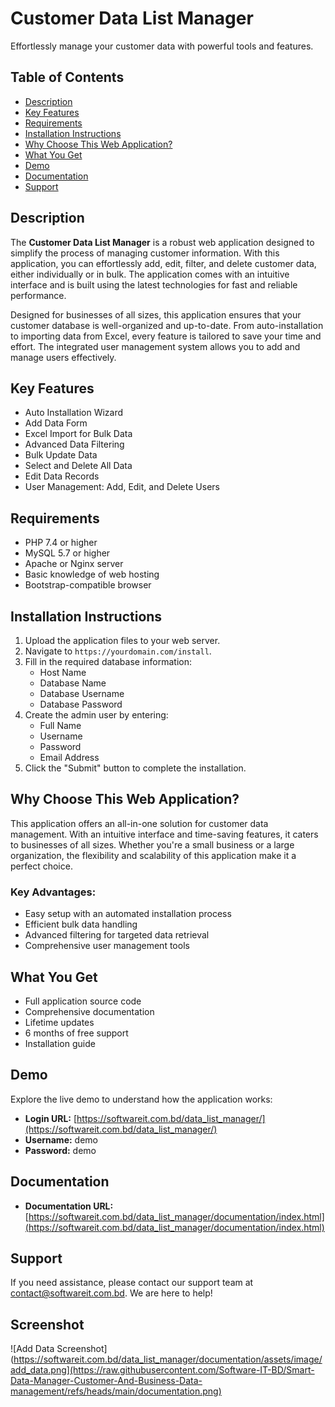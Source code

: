 # Customer Data List Manager

Effortlessly manage your customer data with powerful tools and features.

## Table of Contents

- [Description](#description)
- [Key Features](#key-features)
- [Requirements](#requirements)
- [Installation Instructions](#installation-instructions)
- [Why Choose This Web Application?](#why-choose-this-web-application)
- [What You Get](#what-you-get)
- [Demo](#demo)
- [Documentation](#documentation)
- [Support](#support)

## Description

The **Customer Data List Manager** is a robust web application designed to simplify the process of managing customer information. With this application, you can effortlessly add, edit, filter, and delete customer data, either individually or in bulk. The application comes with an intuitive interface and is built using the latest technologies for fast and reliable performance.

Designed for businesses of all sizes, this application ensures that your customer database is well-organized and up-to-date. From auto-installation to importing data from Excel, every feature is tailored to save your time and effort. The integrated user management system allows you to add and manage users effectively.

## Key Features

- Auto Installation Wizard
- Add Data Form
- Excel Import for Bulk Data
- Advanced Data Filtering
- Bulk Update Data
- Select and Delete All Data
- Edit Data Records
- User Management: Add, Edit, and Delete Users

## Requirements

- PHP 7.4 or higher
- MySQL 5.7 or higher
- Apache or Nginx server
- Basic knowledge of web hosting
- Bootstrap-compatible browser

## Installation Instructions

1. Upload the application files to your web server.
2. Navigate to `https://yourdomain.com/install`.
3. Fill in the required database information:
   - Host Name
   - Database Name
   - Database Username
   - Database Password
4. Create the admin user by entering:
   - Full Name
   - Username
   - Password
   - Email Address
5. Click the "Submit" button to complete the installation.

## Why Choose This Web Application?

This application offers an all-in-one solution for customer data management. With an intuitive interface and time-saving features, it caters to businesses of all sizes. Whether you're a small business or a large organization, the flexibility and scalability of this application make it a perfect choice.

### Key Advantages:

- Easy setup with an automated installation process
- Efficient bulk data handling
- Advanced filtering for targeted data retrieval
- Comprehensive user management tools

## What You Get

- Full application source code
- Comprehensive documentation
- Lifetime updates
- 6 months of free support
- Installation guide

## Demo

Explore the live demo to understand how the application works:

- **Login URL:** [https://softwareit.com.bd/data_list_manager/](https://softwareit.com.bd/data_list_manager/)
- **Username:** demo
- **Password:** demo

## Documentation

- **Documentation URL:** [https://softwareit.com.bd/data_list_manager/documentation/index.html](https://softwareit.com.bd/data_list_manager/documentation/index.html)

## Support

If you need assistance, please contact our support team at [contact@softwareit.com.bd](mailto:contact@softwareit.com.bd). We are here to help!



## Screenshot

![Add Data Screenshot](https://softwareit.com.bd/data_list_manager/documentation/assets/image/add_data.png](https://raw.githubusercontent.com/Software-IT-BD/Smart-Data-Manager-Customer-And-Business-Data-management/refs/heads/main/documentation.png)





